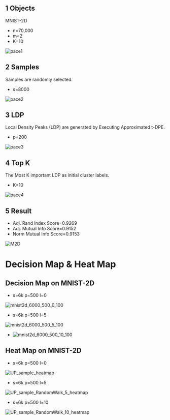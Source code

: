 

## 1 Objects

MNIST-2D 

* n=70,000
* m=2
* K=10

![pace1](.\figure\pace1.png)

## 2 Samples

Samples are randomly selected.

* s=8000

![pace2](.\figure\pace2.png)

## 3 LDP

Local Density Peaks (LDP) are generated by Executing Approximated t-DPE.

* p=200



![pace3](.\figure\pace3.png)

## 4 Top K

The Most K important LDP as initial cluster labels.

* K=10

![pace4](.\figure\pace4.png)

## 5 Result

* Adj. Rand Index Score=0.9269
* Adj. Mutual Info Score=0.9152
* Norm Mutual Info Score=0.9153

![M2D](.\figure\M2D.png)

# Decision Map & Heat Map

## Decision Map on MNIST-2D

* s=6k p=500 l=0

![mnist2d_6000_500_0_100](.\figure\mnist2d_6000_500_0_100.png)

* s=6k p=500 l=5

![mnist2d_6000_500_5_100](.\figure\mnist2d_6000_500_5_100.png)

* ![mnist2d_6000_500_10_100](.\figure\mnist2d_6000_500_10_100.png)

## Heat Map on MNIST-2D

* s=6k p=500 l=0

![UP_sample_heatmap](.\figure\UP_sample_heatmap.png)

* s=6k p=500 l=5

![UP_sample_RandomWalk_5_heatmap](.\figure\UP_sample_RandomWalk_5_heatmap.png)

* s=6k p=500 l=10

![UP_sample_RandomWalk_10_heatmap](.\figure\UP_sample_RandomWalk_10_heatmap.png)